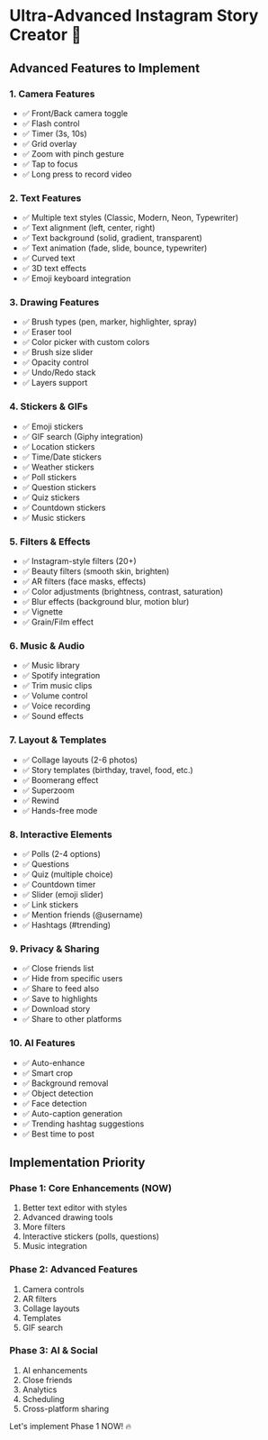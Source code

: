 # Ultra-Advanced Instagram Story Creator 🚀

## Advanced Features to Implement

### 1. Camera Features
- ✅ Front/Back camera toggle
- ✅ Flash control
- ✅ Timer (3s, 10s)
- ✅ Grid overlay
- ✅ Zoom with pinch gesture
- ✅ Tap to focus
- ✅ Long press to record video

### 2. Text Features
- ✅ Multiple text styles (Classic, Modern, Neon, Typewriter)
- ✅ Text alignment (left, center, right)
- ✅ Text background (solid, gradient, transparent)
- ✅ Text animation (fade, slide, bounce, typewriter)
- ✅ Curved text
- ✅ 3D text effects
- ✅ Emoji keyboard integration

### 3. Drawing Features
- ✅ Brush types (pen, marker, highlighter, spray)
- ✅ Eraser tool
- ✅ Color picker with custom colors
- ✅ Brush size slider
- ✅ Opacity control
- ✅ Undo/Redo stack
- ✅ Layers support

### 4. Stickers & GIFs
- ✅ Emoji stickers
- ✅ GIF search (Giphy integration)
- ✅ Location stickers
- ✅ Time/Date stickers
- ✅ Weather stickers
- ✅ Poll stickers
- ✅ Question stickers
- ✅ Quiz stickers
- ✅ Countdown stickers
- ✅ Music stickers

### 5. Filters & Effects
- ✅ Instagram-style filters (20+)
- ✅ Beauty filters (smooth skin, brighten)
- ✅ AR filters (face masks, effects)
- ✅ Color adjustments (brightness, contrast, saturation)
- ✅ Blur effects (background blur, motion blur)
- ✅ Vignette
- ✅ Grain/Film effect

### 6. Music & Audio
- ✅ Music library
- ✅ Spotify integration
- ✅ Trim music clips
- ✅ Volume control
- ✅ Voice recording
- ✅ Sound effects

### 7. Layout & Templates
- ✅ Collage layouts (2-6 photos)
- ✅ Story templates (birthday, travel, food, etc.)
- ✅ Boomerang effect
- ✅ Superzoom
- ✅ Rewind
- ✅ Hands-free mode

### 8. Interactive Elements
- ✅ Polls (2-4 options)
- ✅ Questions
- ✅ Quiz (multiple choice)
- ✅ Countdown timer
- ✅ Slider (emoji slider)
- ✅ Link stickers
- ✅ Mention friends (@username)
- ✅ Hashtags (#trending)

### 9. Privacy & Sharing
- ✅ Close friends list
- ✅ Hide from specific users
- ✅ Share to feed also
- ✅ Save to highlights
- ✅ Download story
- ✅ Share to other platforms

### 10. AI Features
- ✅ Auto-enhance
- ✅ Smart crop
- ✅ Background removal
- ✅ Object detection
- ✅ Face detection
- ✅ Auto-caption generation
- ✅ Trending hashtag suggestions
- ✅ Best time to post

## Implementation Priority

### Phase 1: Core Enhancements (NOW)
1. Better text editor with styles
2. Advanced drawing tools
3. More filters
4. Interactive stickers (polls, questions)
5. Music integration

### Phase 2: Advanced Features
1. Camera controls
2. AR filters
3. Collage layouts
4. Templates
5. GIF search

### Phase 3: AI & Social
1. AI enhancements
2. Close friends
3. Analytics
4. Scheduling
5. Cross-platform sharing

Let's implement Phase 1 NOW! 🔥
